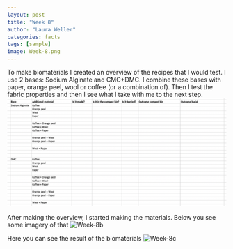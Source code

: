 ```yaml
---
layout: post
title: "Week 8"
author: "Laura Weller"
categories: facts
tags: [sample]
image: Week-8.png
---
```


To make biomaterials I created an overview of the recipes that I would test. I use 2 bases: Sodium Alginate and CMC+DMC. I combine these bases with paper, orange peel, wool or coffee (or a combination of). Then I test the fabric properties and then I see what I take with me to the next step. 
<img src="./assets/img/Week-6d.png" alt="Week-6d">

After making the overview, I started making the materials. Below you see some imagery of that
<img src="./assets/img/Week-7b.png" alt="Week-8b">

Here you can see the result of the biomaterials
<img src="./assets/img/Week-7c.png" alt="Week-8c">